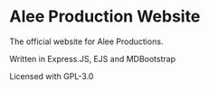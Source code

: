 # Alee Production Website
The official website for Alee Productions.

Written in Express.JS, EJS and MDBootstrap

Licensed with GPL-3.0